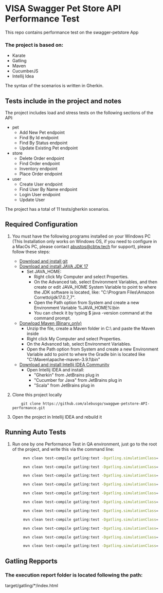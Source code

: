 # VISA Swagger Pet Store API Performance Test

This repo contains performance test on the swagger-petstore App
 
### The project is based on:
 
- Karate
- Gatling
- Maven
- CucumberJS
- Intellij Idea


The syntax of the scenarios is written in Gherkin.
 
## Tests include in the project and notes
 
The project includes load and stress tests on the following sections of the API:
 
- pet
    - Add New Pet endpoint
    - Find By Id endpoint
    - Find By Status endpoint
    - Update Existing Pet endpoint
- store
    - Delete Order endpoint
    - Find Order endpoint
    - Inventory endpoint
    - Place Order endpoint
- user
    - Create User endpoint
    - Find User By Name endpoint
    - Login User endpoint
    - Update User

The project has a total of 11 tests/gherkin scenarios.
 
## Required Configuration
 
1. You must have the following programs installed on your Windows PC (This Installation only works on Windows OS, if you need to configure in a MacOs PC, please contact abustos@cbtw.tech for support), please follow these steps:
 
    - [Download and install git](https://github.com/git-guides/install-git#:~:text=To%20install%20Git%2C%20navigate%20to,installation%20by%20typing%3A%20git%20version%20.)
    - [Download and install JAVA JDK 17](https://docs.aws.amazon.com/corretto/latest/corretto-17-ug/downloads-list.html)
      - Set JAVA_HOME:
          - Right click My Computer and select Properties.
          - On the Advanced tab, select Environment Variables, and then create or edit JAVA_HOME System Variable to point to where the JDK software is located, like: "C:\Program Files\Amazon Corretto\jdk17.0.7_7".
          - Open the Path option from System and create a new Environment Variable %JAVA_HOME%\bin
          - You can check it by typing $ java -version command at the command prompt.
   - [Donwload Maven (Binary_only)](https://maven.apache.org/download.cgi)
     - Unzip the file, create a Maven folder in C:\ and paste the Maven inside
     - Right click My Computer and select Properties.
     - On the Advanced tab, select Environment Variables.
     - Open the Path option from System and create a new Environment Variable add to point to where the Gradle bin is located like "C:\Maven\apache-maven-3.9.1\bin"
   - [Download and install Intellij IDEA Community](https://www.jetbrains.com/idea/)
      - Open Intellij IDEA and install:
        - "Gherkin" from JetBrains plug in
        - "Cucumber for Java" from JetBrains plug in
        - "Scala" from JetBrains plug in

2. Clone this project locally
    ```git
        git clone https://github.com/alebusgo/swaggwe-petstore-API-performance.git
    ```
 
3. Open the project in Intellij IDEA and rebuild it 
 
## Running Auto Tests

1. Run one by one Performance Test in QA environment, just go to the root of the project, and write this via the command line: 
   ```bash
        mvn clean test-compile gatling:test -Dgatling.simulationClass=features.pet.findPetsByStatus.FindPetsByStatusSimulation
   ```
   ```bash
        mvn clean test-compile gatling:test -Dgatling.simulationClass=features.pet.addNewPet.AddNewPetSimulation
   ```
   ```bash
        mvn clean test-compile gatling:test -Dgatling.simulationClass=features.pet.findPetById.FindByIdSimulation
   ```
   ```bash
        mvn clean test-compile gatling:test -Dgatling.simulationClass=features.pet.updateExistingPet.UpdateExistingPetSimulation
   ```
   ```bash
        mvn clean test-compile gatling:test -Dgatling.simulationClass=features.store.deleteOrder.DeleteOrderSimulation
   ```
   ```bash
        mvn clean test-compile gatling:test -Dgatling.simulationClass=features.store.findOrder.FindOrderSimulation
   ```
   ```bash
        mvn clean test-compile gatling:test -Dgatling.simulationClass=features.store.inventory.RetursInventorySimulation
   ```
   ```bash
        mvn clean test-compile gatling:test -Dgatling.simulationClass=features.store.placeOrder.PlaceOrderSimulation
   ```
   ```bash
        mvn clean test-compile gatling:test -Dgatling.simulationClass=features.user.createUser.CreateUserSimulation
   ```
   ```bash
        mvn clean test-compile gatling:test -Dgatling.simulationClass=features.user.findUserByName.FindUserSimulation
   ```
   ```bash
        mvn clean test-compile gatling:test -Dgatling.simulationClass=features.user.loginUser.LoginUserSimulation
   ```
## Gatling Repports

### The execution report folder is located following the path:

target/gatling/*/index.html
